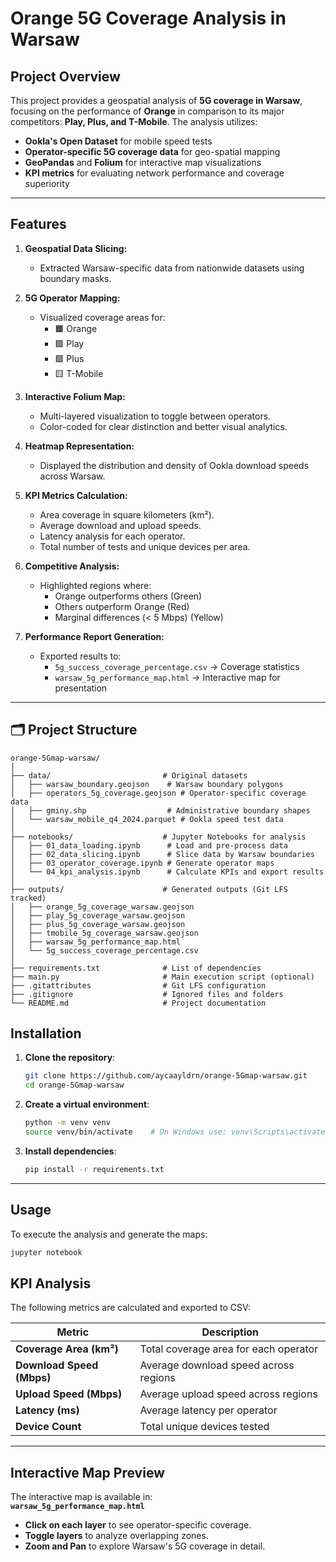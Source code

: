 # Orange 5G Coverage Analysis in Warsaw

## Project Overview
This project provides a geospatial analysis of **5G coverage in Warsaw**, focusing on the performance of **Orange** in comparison to its major competitors: **Play, Plus, and T-Mobile**. The analysis utilizes:
- **Ookla's Open Dataset** for mobile speed tests
- **Operator-specific 5G coverage data** for geo-spatial mapping
- **GeoPandas** and **Folium** for interactive map visualizations
- **KPI metrics** for evaluating network performance and coverage superiority

---

## Features
1. **Geospatial Data Slicing:**  
   - Extracted Warsaw-specific data from nationwide datasets using boundary masks.

2. **5G Operator Mapping:**  
   - Visualized coverage areas for:
     - 🟧 Orange
     - 🟪 Play
     - 🟩 Plus
     - 🟨 T-Mobile  

3. **Interactive Folium Map:**  
   - Multi-layered visualization to toggle between operators.
   - Color-coded for clear distinction and better visual analytics.

4. **Heatmap Representation:**  
   - Displayed the distribution and density of Ookla download speeds across Warsaw.

5. **KPI Metrics Calculation:**  
   - Area coverage in square kilometers (km²).
   - Average download and upload speeds.
   - Latency analysis for each operator.
   - Total number of tests and unique devices per area.

6. **Competitive Analysis:**  
   - Highlighted regions where:
     - Orange outperforms others (Green)
     - Others outperform Orange (Red)
     - Marginal differences (< 5 Mbps) (Yellow)

7. **Performance Report Generation:**  
   - Exported results to:
     - `5g_success_coverage_percentage.csv` → Coverage statistics
     - `warsaw_5g_performance_map.html` → Interactive map for presentation

---

## 🗂️ Project Structure
```
orange-5Gmap-warsaw/
│
├── data/                         # Original datasets
│   ├── warsaw_boundary.geojson    # Warsaw boundary polygons
│   ├── operators_5g_coverage.geojson # Operator-specific coverage data
│   ├── gminy.shp                  # Administrative boundary shapes
│   └── warsaw_mobile_q4_2024.parquet # Ookla speed test data
│
├── notebooks/                    # Jupyter Notebooks for analysis
│   ├── 01_data_loading.ipynb      # Load and pre-process data
│   ├── 02_data_slicing.ipynb      # Slice data by Warsaw boundaries
│   ├── 03_operator_coverage.ipynb # Generate operator maps
│   └── 04_kpi_analysis.ipynb      # Calculate KPIs and export results
│
├── outputs/                      # Generated outputs (Git LFS tracked)
│   ├── orange_5g_coverage_warsaw.geojson
│   ├── play_5g_coverage_warsaw.geojson
│   ├── plus_5g_coverage_warsaw.geojson
│   ├── tmobile_5g_coverage_warsaw.geojson
│   ├── warsaw_5g_performance_map.html
│   └── 5g_success_coverage_percentage.csv
│
├── requirements.txt              # List of dependencies
├── main.py                       # Main execution script (optional)
├── .gitattributes                # Git LFS configuration
├── .gitignore                    # Ignored files and folders
└── README.md                     # Project documentation
```




## Installation
1. **Clone the repository**:
    ```bash
    git clone https://github.com/aycaayldrn/orange-5Gmap-warsaw.git
    cd orange-5Gmap-warsaw
    ```

2. **Create a virtual environment**:
    ```bash
    python -m venv venv
    source venv/bin/activate    # On Windows use: venv\Scripts\activate
    ```

3. **Install dependencies**:
    ```bash
    pip install -r requirements.txt
    ```

---

## Usage
To execute the analysis and generate the maps:
```bash
jupyter notebook
```

## KPI Analysis
The following metrics are calculated and exported to CSV:

| **Metric**                 | **Description**                                       |
|----------------------------|-------------------------------------------------------|
|  **Coverage Area (km²)**   | Total coverage area for each operator                 |
|  **Download Speed (Mbps)** | Average download speed across regions                 |
|  **Upload Speed (Mbps)**   | Average upload speed across regions                   |
|  **Latency (ms)**          | Average latency per operator                          |
|  **Device Count**          | Total unique devices tested                           |

---

## Interactive Map Preview
The interactive map is available in:  
**`warsaw_5g_performance_map.html`**

- **Click on each layer** to see operator-specific coverage.
- **Toggle layers** to analyze overlapping zones.
- **Zoom and Pan** to explore Warsaw's 5G coverage in detail.
